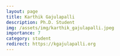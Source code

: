 ```yaml
---
layout: page
title: Karthik Gajulapalli
description: Ph.D. Student
img: /assets/img/karthik_gajulapalli.jpeg
importance: 7
category: student
redirect: https://kgajulapalli.org
---
```

